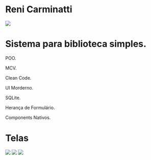 # Reni Carminatti
![](https://i.imgur.com/BrMtgmp.png)

# Sistema para biblioteca simples.

POO.

MCV.

Clean Code.

UI Morderno.

SQLite.

Herança de Formulário.

Components Nativos.

# Telas 
![](https://i.imgur.com/ltsTrc1.png)
![](https://i.imgur.com/ynUQx8G.png)
![](https://i.imgur.com/bD1l7lq.png)
